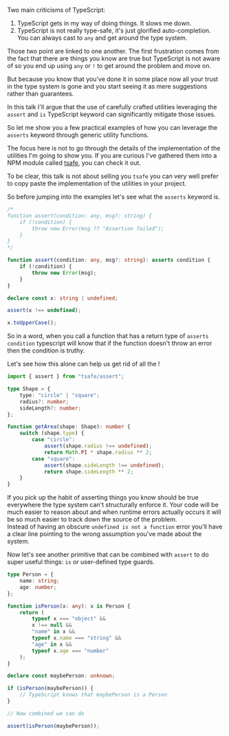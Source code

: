 Two main criticisms of TypeScript:

1. TypeScript gets in my way of doing things. It slows me down.
2. TypeScript is not really type-safe, it's just glorified auto-completion.  
   You can always cast to `any` and get around the type system.

Those two point are linked to one another.
The first frustration comes from the fact that there are things you know are
true but TypeScript is not aware of so you end up using `any` or `!` to get around
the problem and move on.

But because you know that you've done it in some place now all your trust in the
type system is gone and you start seeing it as mere suggestions rather than
guarantees.

In this talk I'll argue that the use of carefully crafted utilities leveraging the
`assert` and `is` TypeScript keyword can significantly mitigate those issues.

So let me show you a few practical examples of how you can leverage the `asserts`
keyword through generic utility functions.

The focus here is not to go through the details of the implementation of the utilities
I'm going to show you. If you are curious I've gathered them into a NPM module
called [tsafe](https://github.com/garronej/tsafe), you can check it out.

To be clear, this talk is not about selling you `tsafe` you can very well prefer
to copy paste the implementation of the utilities in your project.

So before jumping into the examples let's see what the `asserts` keyword is.

```ts
/*
function assert(condition: any, msg?: string) {
    if (!condition) {
        throw new Error(msg ?? "Assertion failed");
    }
}
*/

function assert(condition: any, msg?: string): asserts condition {
    if (!condition) {
        throw new Error(msg);
    }
}

declare const x: string | undefined;

assert(x !== undefined);

x.toUpperCase();
```

So in a word, when you call a function that has a return type of `asserts condition`
typescript will know that if the function doesn't throw an error then the condition
is truthy.

Let's see how this alone can help us get rid of all the !

```ts
import { assert } from "tsafe/assert";

type Shape = {
    type: "circle" | "square";
    radius?: number;
    sideLength?: number;
};

function getArea(shape: Shape): number {
    switch (shape.type) {
        case "circle":
            assert(shape.radius !== undefined);
            return Math.PI * shape.radius ** 2;
        case "square":
            assert(shape.sideLength !== undefined);
            return shape.sideLength ** 2;
    }
}
```

If you pick up the habit of asserting things you know should be true everywhere
the type system can't structurally enforce it. Your code will be much easier to
reason about and when runtime errors actually occurs it will be so much easier to
track down the source of the problem.  
Instead of having an obscure `undefined is not a function` error you'll have a
clear line pointing to the wrong assumption you've made about the system.

Now let's see another primitive that can be combined with `assert` to do super useful
things: `is` or user-defined type guards.

```ts
type Person = {
    name: string;
    age: number;
};

function isPerson(x: any): x is Person {
    return (
        typeof x === "object" &&
        x !== null &&
        "name" in x &&
        typeof x.name === "string" &&
        "age" in x &&
        typeof x.age === "number"
    );
}

declare const maybePerson: unknown;

if (isPerson(maybePerson)) {
    // TypeScript knows that maybePerson is a Person
}

// Now combined we can do

assert(isPerson(maybePerson));
```
